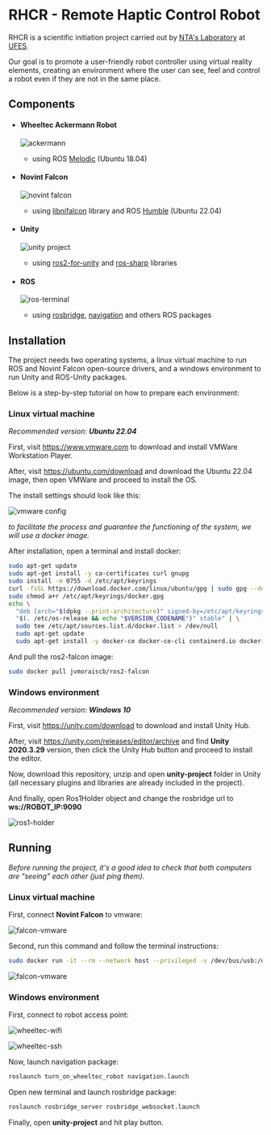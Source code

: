 # RHCR - Remote Haptic Control Robot

RHCR is a scientific initiation project carried out by [NTA's Laboratory](https://nta.ufes.br/) at [UFES](https://www.ufes.br/).

Our goal is to promote a user-friendly robot controller using virtual reality elements, creating an environment where the user can see, feel and control a robot even if they are not in the same place.

## Components

- #### Wheeltec Ackermann Robot

  ![ackermann](/doc/images/ackermann.jpg)

  - using ROS [Melodic](http://wiki.ros.org/melodic) (Ubuntu 18.04)

- #### Novint Falcon

  ![novint falcon](/doc/images/falcon.jpg)

  - using [libnifalcon](https://github.com/libnifalcon/libnifalcon) library and ROS [Humble](https://docs.ros.org/en/humble/index.html) (Ubuntu 22.04)

- #### Unity

  ![unity project](/doc/images/unity-project.png)

  - using [ros2-for-unity](https://github.com/RobotecAI/ros2-for-unity) and [ros-sharp](https://github.com/siemens/ros-sharp) libraries

- #### ROS

  ![ros-terminal](/doc/images/ros-terminal.png)

  - using [rosbridge](http://wiki.ros.org/rosbridge_suite), [navigation](http://wiki.ros.org/navigation) and others ROS packages

## Installation

The project needs two operating systems, a linux virtual machine to run ROS and Novint Falcon open-source drivers, and a windows environment to run Unity and ROS-Unity packages.

Below is a step-by-step tutorial on how to prepare each environment:

### Linux virtual machine

_Recommended version:_ **_Ubuntu 22.04_**

First, visit https://www.vmware.com to download and install VMWare Workstation Player.

After, visit https://ubuntu.com/download and download the Ubuntu 22.04 image, then open VMWare and proceed to install the OS.

The install settings should look like this:

![vmware config](/doc/images/vmware-config.jpg)

_to facilitate the process and guarantee the functioning of the system, we will use a docker image._

After installation, open a terminal and install docker:

```bash
sudo apt-get update
sudo apt-get install -y ca-certificates curl gnupg
sudo install -m 0755 -d /etc/apt/keyrings
curl -fsSL https://download.docker.com/linux/ubuntu/gpg | sudo gpg --dearmor -o /etc/apt/keyrings/docker.gpg
sudo chmod a+r /etc/apt/keyrings/docker.gpg
echo \
  "deb [arch="$(dpkg --print-architecture)" signed-by=/etc/apt/keyrings/docker.gpg] https://download.docker.com/linux/ubuntu \
  "$(. /etc/os-release && echo "$VERSION_CODENAME")" stable" | \
  sudo tee /etc/apt/sources.list.d/docker.list > /dev/null
  sudo apt-get update
  sudo apt-get install -y docker-ce docker-ce-cli containerd.io docker-buildx-plugin docker-compose-plugin
```

And pull the ros2-falcon image:

```bash
sudo docker pull jvmoraiscb/ros2-falcon
```

### Windows environment

_Recommended version:_ **_Windows 10_**

First, visit https://unity.com/download to download and install Unity Hub.

After, visit https://unity.com/releases/editor/archive and find **Unity 2020.3.29** version, then click the Unity Hub button and proceed to install the editor.

Now, download this repository, unzip and open **unity-project** folder in Unity (all necessary plugins and libraries are already included in the project).

And finally, open Ros1Holder object and change the rosbridge url to **ws://ROBOT_IP:9090**

![ros1-holder](/doc/images/ros1-holder.jpg)

## Running

_Before running the project, it's a good idea to check that both computers are "seeing" each other (just ping them)._

### Linux virtual machine

First, connect **Novint Falcon** to vmware:

![falcon-vmware](/doc/images/falcon-vmware.png)

Second, run this command and follow the terminal instructions:

```bash
sudo docker run -it --rm --network host --privileged -v /dev/bus/usb:/dev/bus/usb jvmoraiscb/ros2-falcon
```

![falcon-vmware](/doc/images/falcon-vmware2.png)

### Windows environment

First, connect to robot access point:

![wheeltec-wifi](/doc/images/wheeltec-wifi.jpg)

![wheeltec-ssh](/doc/images/wheeltec-ssh.jpg)

Now, launch navigation package:

```bash
roslaunch turn_on_wheeltec_robot navigation.launch
```

Open new terminal and launch rosbridge package:

```bash
roslaunch rosbridge_server rosbridge_websocket.launch
```

Finally, open **unity-project** and hit play button.
